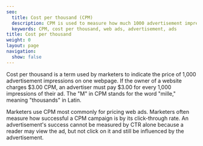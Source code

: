 ```yaml
---
seo:
  title: Cost per thousand (CPM)
  description: CPM is used to measure how much 1000 advertisement impressions costs on one webpage
  keywords: CPM, cost per thousand, web ads, advertisement, ads
title: Cost per thousand
weight: 0
layout: page
navigation:
  show: false
---
```


Cost per thousand is a term used by marketers to indicate the price of 1,000 advertisement impressions on one webpage. If the owner of a website charges $3.00 CPM, an advertiser must pay $3.00 for every 1,000 impressions of their ad. The "M" in CPM stands for the word "mille," meaning "thousands" in Latin.

Marketers use CPM most commonly for pricing web ads. Marketers often measure how successful a CPM campaign is by its click-through rate.  An advertisement's success cannot be measured by CTR alone because a reader may view the ad, but not click on it and still be influenced by the advertisement. 